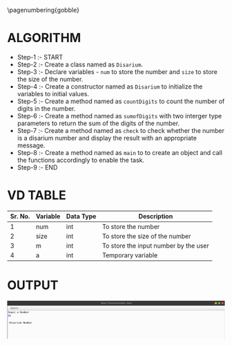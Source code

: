 \pagenumbering{gobble}

# ALGORITHM

- Step-1 :- START
- Step-2 :- Create a class named as `Disarium`.
- Step-3 :- Declare variables - `num` to store the number and `size` to store the size of the number.
- Step-4 :- Create a constructor named as `Disarium` to initialize the variables to initial values.
- Step-5 :- Create a method named as `countDigits` to count the number of digits in the number.
- Step-6 :- Create a method named as `sumofDigits` with two interger type parameters to return the sum of the digits of the number.
- Step-7 :- Create a method named as `check` to check whether the number is a disarium number and display the result with an appropriate message.
- Step-8 :- Create a method named as `main` to to create an object and call the functions accordingly to enable the task.
- Step-9 :- END

# VD TABLE 

| Sr. No. | Variable | Data Type | Description |
| --- | --- | --- | --- |
| 1 | num | int | To store the number |
| 2 | size | int | To store the size of the number |
| 3 | m | int | To store the input number by the user |
| 4 | a | int | Temporary variable |

# OUTPUT


![](output.png)
